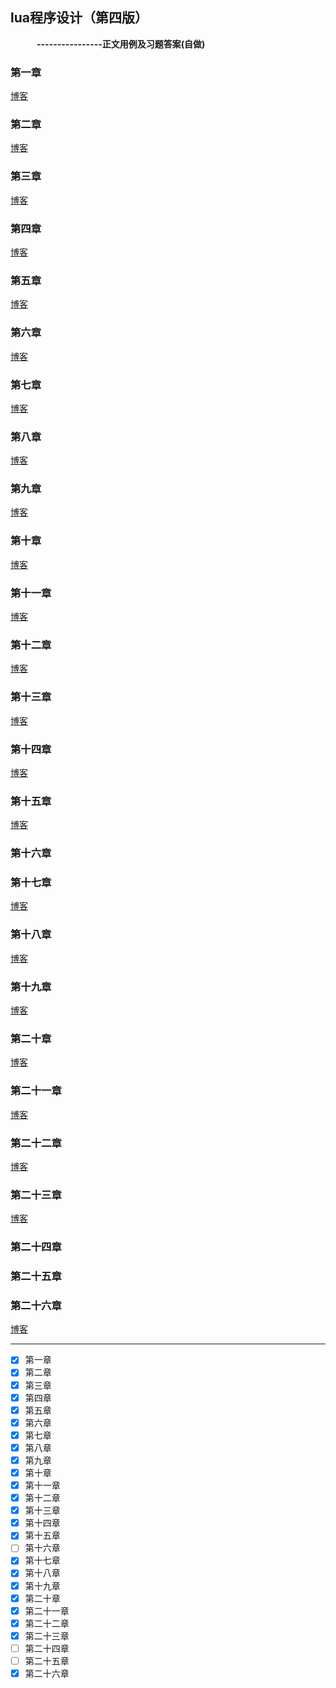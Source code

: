 ## lua程序设计（第四版）
&emsp;&emsp;&emsp;__----------------正文用例及习题答案(自做)__

### 第一章
[博客](https://blog.csdn.net/fuluoyide312/article/details/110584875)
### 第二章
[博客](https://blog.csdn.net/fuluoyide312/article/details/110926768)
### 第三章
[博客](https://blog.csdn.net/fuluoyide312/article/details/110920688)
### 第四章
[博客](https://blog.csdn.net/fuluoyide312/article/details/111194491)
### 第五章
[博客](https://blog.csdn.net/fuluoyide312/article/details/111409054)
### 第六章
[博客](https://blog.csdn.net/fuluoyide312/article/details/112253900)
### 第七章
[博客](https://blog.csdn.net/fuluoyide312/article/details/112411410)
### 第八章
[博客](https://blog.csdn.net/fuluoyide312/article/details/112463687)
### 第九章
[博客](https://blog.csdn.net/fuluoyide312/article/details/112854425)
### 第十章
[博客](https://blog.csdn.net/fuluoyide312/article/details/113091280)
### 第十一章
[博客](https://blog.csdn.net/fuluoyide312/article/details/113175719)
### 第十二章
[博客](https://blog.csdn.net/fuluoyide312/article/details/113774704)
### 第十三章
[博客](https://blog.csdn.net/fuluoyide312/article/details/113782804)
### 第十四章
[博客](https://blog.csdn.net/fuluoyide312/article/details/113804184)
### 第十五章
[博客](https://blog.csdn.net/fuluoyide312/article/details/113871142)

### 第十六章


### 第十七章
[博客](https://blog.csdn.net/fuluoyide312/article/details/114017867)

### 第十八章
[博客](https://blog.csdn.net/fuluoyide312/article/details/114059600)

### 第十九章
[博客](https://blog.csdn.net/fuluoyide312/article/details/114127850)

### 第二十章
[博客](https://blog.csdn.net/fuluoyide312/article/details/114219240)

### 第二十一章
[博客](https://blog.csdn.net/fuluoyide312/article/details/114487599)

### 第二十二章
[博客](https://blog.csdn.net/fuluoyide312/article/details/114558244)

### 第二十三章
[博客](https://blog.csdn.net/fuluoyide312/article/details/114646390)

### 第二十四章

### 第二十五章

### 第二十六章
[博客](https://blog.csdn.net/fuluoyide312/article/details/115057202)


------

- [x] 第一章
- [x] 第二章
- [x] 第三章
- [x] 第四章
- [x] 第五章
- [x] 第六章
- [x] 第七章
- [x] 第八章
- [x] 第九章
- [x] 第十章
- [x] 第十一章
- [x] 第十二章
- [x] 第十三章
- [x] 第十四章
- [x] 第十五章
- [ ] 第十六章
- [x] 第十七章
- [x] 第十八章
- [x] 第十九章
- [x] 第二十章
- [x] 第二十一章
- [x] 第二十二章
- [x] 第二十三章
- [ ] 第二十四章
- [ ] 第二十五章
- [x] 第二十六章
